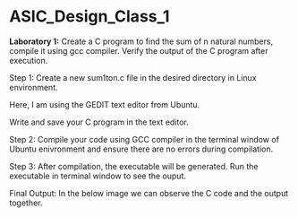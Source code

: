 # ASIC_Design_Class_1
**Laboratory 1:** Create a C program to find the sum of n natural numbers, compile it using gcc compiler. Verify the output of the C program after execution.

Step 1: Create a new sum1ton.c file in the desired directory in Linux environment.

Here, I am using the GEDIT text editor from Ubuntu.

Write and save your C program in the text editor.

Step 2: Compile your code using GCC compiler in the terminal window of Ubuntu enivronment and ensure there are no errors during compilation.

Step 3: After compilation, the executable will be generated. Run the executable in terminal window to see the ouput.

Final Output: In the below image we can observe the C code and the output together.
